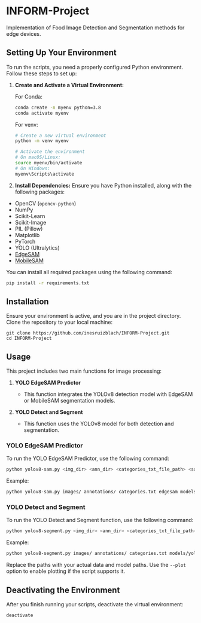 # INFORM-Project
Implementation of Food Image Detection and Segmentation methods for edge devices.

## Setting Up Your Environment
To run the scripts, you need a properly configured Python environment. Follow these steps to set up:

1. **Create and Activate a Virtual Environment:**

   For Conda:
   ```bash
   conda create -n myenv python=3.8
   conda activate myenv
   ```

   For venv:
   ```bash
   # Create a new virtual environment
   python -m venv myenv
   
   # Activate the environment
   # On macOS/Linux:
   source myenv/bin/activate
   # On Windows:
   myenv\Scripts\activate
   ```

2. **Install Dependencies:**
Ensure you have Python installed, along with the following packages:
- OpenCV (`opencv-python`)
- NumPy
- Scikit-Learn
- Scikit-Image
- PIL (Pillow)
- Matplotlib
- PyTorch
- YOLO (Ultralytics)
- [EdgeSAM](https://github.com/chongzhou96/EdgeSAM.git)
- [MobileSAM](https://github.com/yourusername/MobileSAM.git)

You can install all required packages using the following command:
```bash
pip install -r requirements.txt
```

## Installation
Ensure your environment is active, and you are in the project directory.
Clone the repository to your local machine:
```
git clone https://github.com/inesruizblach/INFORM-Project.git
cd INFORM-Project
```


## Usage
This project includes two main functions for image processing:

1. **YOLO EdgeSAM Predictor**
   - This function integrates the YOLOv8 detection model with EdgeSAM or MobileSAM segmentation models.

2. **YOLO Detect and Segment**
   - This function uses the YOLOv8 model for both detection and segmentation.

### YOLO EdgeSAM Predictor
To run the YOLO EdgeSAM Predictor, use the following command:
```bash
python yolov8-sam.py <img_dir> <ann_dir> <categories_txt_file_path> <sam_model> <yolo_model_path> [--batch_size <int>] [--plot_results]
```
Example:
```bash
python yolov8-sam.py images/ annotations/ categories.txt edgesam models/yolov8_weights.pth --batch_size 200 --plot_results
```

### YOLO Detect and Segment
To run the YOLO Detect and Segment function, use the following command:
```bash
python yolov8-segment.py <img_dir> <ann_dir> <categories_txt_file_path> <yolov8_model_path> [--batch_size <int>] [--plot]
```
Example:
```bash
python yolov8-segment.py images/ annotations/ categories.txt models/yolov8_weights.pth --batch_size 200 --plot
```
Replace the paths with your actual data and model paths. Use the `--plot` option to enable plotting if the script supports it.

## Deactivating the Environment
After you finish running your scripts, deactivate the virtual environment:

```bash
deactivate
```
